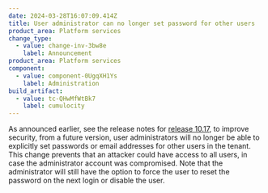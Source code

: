 ```yaml
---
date: 2024-03-28T16:07:09.414Z
title: User administrator can no longer set password for other users
product_area: Platform services
change_type:
  - value: change-inv-3bw8e
    label: Announcement
product_area: Platform services
component:
  - value: component-0UgqXH1Ys
    label: Administration
build_artifact:
  - value: tc-QHwMfWtBk7
    label: cumulocity
---
```

As announced earlier, see the release notes for [release 10.17](https://cumulocity.com/releasenotes/release-10-17-0/announcements-10-17-0), to improve security, from a future version, user administrators will no longer be able to explicitly set passwords or email addresses for other users in the tenant. This change prevents that an attacker could have access to all users, in case the administrator account was compromised. Note that the administrator will still have the option to force the user to reset the password on the next login or disable the user.
